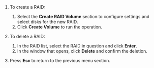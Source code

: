 1. To create a RAID:

    1. Select the **Create RAID Volume** section to configure settings and select disks for the new RAID.
    1. Click **Create Volume** to run the operation.
1. To delete a RAID:

    1. In the RAID list, select the RAID in question and click **Enter**.
    1. In the window that opens, click **Delete** and confirm the deletion.
1. Press **Esc** to return to the previous menu section.